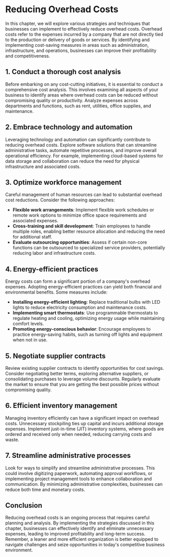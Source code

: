Reducing Overhead Costs
================================

In this chapter, we will explore various strategies and techniques that businesses can implement to effectively reduce overhead costs. Overhead costs refer to the expenses incurred by a company that are not directly tied to the production or delivery of goods or services. By identifying and implementing cost-saving measures in areas such as administration, infrastructure, and operations, businesses can improve their profitability and competitiveness.

1\. Conduct a thorough cost analysis
-----------------------------------

Before embarking on any cost-cutting initiatives, it is essential to conduct a comprehensive cost analysis. This involves examining all aspects of your business to identify areas where overhead costs can be reduced without compromising quality or productivity. Analyze expenses across departments and functions, such as rent, utilities, office supplies, and maintenance.

2\. Embrace technology and automation
------------------------------------

Leveraging technology and automation can significantly contribute to reducing overhead costs. Explore software solutions that can streamline administrative tasks, automate repetitive processes, and improve overall operational efficiency. For example, implementing cloud-based systems for data storage and collaboration can reduce the need for physical infrastructure and associated costs.

3\. Optimize workforce management
--------------------------------

Careful management of human resources can lead to substantial overhead cost reductions. Consider the following approaches:

* **Flexible work arrangements**: Implement flexible work schedules or remote work options to minimize office space requirements and associated expenses.
* **Cross-training and skill development**: Train employees to handle multiple roles, enabling better resource allocation and reducing the need for additional staff.
* **Evaluate outsourcing opportunities**: Assess if certain non-core functions can be outsourced to specialized service providers, potentially reducing labor and infrastructure costs.

4\. Energy-efficient practices
-----------------------------

Energy costs can form a significant portion of a company's overhead expenses. Adopting energy-efficient practices can yield both financial and environmental benefits. Some measures include:

* **Installing energy-efficient lighting**: Replace traditional bulbs with LED lights to reduce electricity consumption and maintenance costs.
* **Implementing smart thermostats**: Use programmable thermostats to regulate heating and cooling, optimizing energy usage while maintaining comfort levels.
* **Promoting energy-conscious behavior**: Encourage employees to practice energy-saving habits, such as turning off lights and equipment when not in use.

5\. Negotiate supplier contracts
-------------------------------

Review existing supplier contracts to identify opportunities for cost savings. Consider negotiating better terms, exploring alternative suppliers, or consolidating purchases to leverage volume discounts. Regularly evaluate the market to ensure that you are getting the best possible prices without compromising quality.

6\. Efficient inventory management
---------------------------------

Managing inventory efficiently can have a significant impact on overhead costs. Unnecessary stockpiling ties up capital and incurs additional storage expenses. Implement just-in-time (JIT) inventory systems, where goods are ordered and received only when needed, reducing carrying costs and waste.

7\. Streamline administrative processes
--------------------------------------

Look for ways to simplify and streamline administrative processes. This could involve digitizing paperwork, automating approval workflows, or implementing project management tools to enhance collaboration and communication. By minimizing administrative complexities, businesses can reduce both time and monetary costs.

Conclusion
----------

Reducing overhead costs is an ongoing process that requires careful planning and analysis. By implementing the strategies discussed in this chapter, businesses can effectively identify and eliminate unnecessary expenses, leading to improved profitability and long-term success. Remember, a leaner and more efficient organization is better equipped to navigate challenges and seize opportunities in today's competitive business environment.

